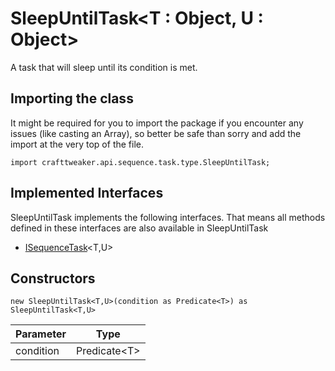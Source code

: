 # SleepUntilTask&LT;T : Object, U : Object&GT;

A task that will sleep until its condition is met.

## Importing the class

It might be required for you to import the package if you encounter any issues (like casting an Array), so better be safe than sorry and add the import at the very top of the file.
```zenscript
import crafttweaker.api.sequence.task.type.SleepUntilTask;
```


## Implemented Interfaces
SleepUntilTask implements the following interfaces. That means all methods defined in these interfaces are also available in SleepUntilTask

- [ISequenceTask](/vanilla/api/sequence/task/ISequenceTask)&lt;T,U&gt;

## Constructors


```zenscript
new SleepUntilTask<T,U>(condition as Predicate<T>) as SleepUntilTask<T,U>
```
| Parameter |        Type        |
|-----------|--------------------|
| condition | Predicate&lt;T&gt; |



